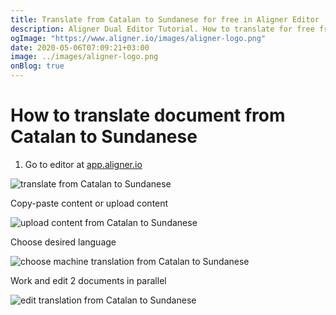 ```yaml
---
title: Translate from Catalan to Sundanese for free in Aligner Editor
description: Aligner Dual Editor Tutorial. How to translate for free from Catalan to Sundanese. Aligner is multilingual document management platform. 
ogImage: "https://www.aligner.io/images/aligner-logo.png"
date: 2020-05-06T07:09:21+03:00
image: ../images/aligner-logo.png
onBlog: true
---
```


# How to translate document from Catalan to Sundanese

1. Go to editor at [app.aligner.io](https://app.aligner.io "Aligner App web page")

![translate from Catalan to Sundanese](../aligner-blank-editor.png "translate from Catalan to Sundanese")

Copy-paste content or upload content

![upload content from Catalan to Sundanese](../aligner-uploaded-document.png "upload content from Catalan to Sundanese")

Choose desired language

![choose machine translation from Catalan to Sundanese](../aligner-language-dropdown.png "choose machine translation from Catalan to Sundanese")

Work and edit 2 documents in parallel

![edit translation from Catalan to Sundanese](../aligner-double-sitded-editor.png "edit translation from Catalan to Sundanese")

